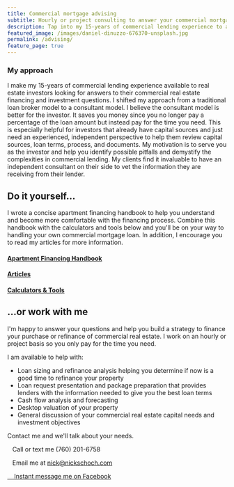 ```yaml
---
title: Commercial mortgage advising
subtitle: Hourly or project consulting to answer your commercial mortgage questions
description: Tap into my 15-years of commercial lending experience to answer your commercial real estate financing and investing questions.
featured_image: /images/daniel-dinuzzo-676370-unsplash.jpg
permalink: /advising/
feature_page: true
---
```


### My approach
I make my 15-years of commercial lending experience available to real estate investors looking for answers to their commercial real estate financing and investment questions. I shifted my approach from a traditional loan broker model to a consultant model. I believe the consultant model is better for the investor. It saves you money since you no longer pay a percentage of the loan amount but instead pay for the time you need. This is especially helpful for investors that already have capital sources and just need an experienced, independent perspective to help them review capital sources, loan terms, process, and documents. My motivation is to serve you as the investor and help you identify possible pitfalls and demystify the complexities in commercial lending. My clients find it invaluable to have an independent consultant on their side to vet the information they are receiving from their lender.

## Do it yourself...

I wrote a concise apartment financing handbook to help you understand and become more comfortable with the financing process. Combine this handbook with the calculators and tools below and you'll be on your way to handling your own commercial mortgage loan. In addition, I encourage you to read my articles for more information.

#### [Apartment Financing Handbook](/project/apartment-handbook)

#### [Articles](/articles)

#### [Calculators & Tools](/project/calculators-tools)


## ...or work with me
I'm happy to answer your questions and help you build a strategy to finance your purchase or refinance of commercial real estate. I work on an hourly or project basis so you only pay for the time you need.

I am available to help with: 

* Loan sizing and refinance analysis helping you determine if now is a good time to refinance your property
* Loan request presentation and package preparation that provides lenders with the information needed to give you the best loan terms
* Cash flow analysis and forecasting
* Desktop valuation of your property
* General discussion of your commercial real estate capital needs and investment objectives

Contact me and we'll talk about your needs.

<i class="fas fa-phone" aria-hidden="true"></i>&nbsp;&nbsp;&nbsp;Call or text me (760) 201-6758

<i class="fas fa-envelope" aria-hidden="true"></i>&nbsp;&nbsp;&nbsp;Email me at <a href="mailto:nick@nickschoch.com?subject=Commercial mortgage advising" target="_blank" rel="noopener">nick@nickschoch.com</a>

<a href="https://m.me/the.nick.schoch" target="_blank" rel="noopener"><i class="fab fa-facebook-messenger"></i>&nbsp;&nbsp;&nbsp;&nbsp;Instant message me on Facebook</a>

<!---

## Mailing list

<!-- Begin Mailchimp Signup Form -->
<!---

<link href="//cdn-images.mailchimp.com/embedcode/classic-10_7.css" rel="stylesheet" type="text/css">

<div id="mc_embed_signup">
<form action="https://nickschoch.us17.list-manage.com/subscribe/post?u=5e2f08524b183465f1aedbb8d&amp;id=d566b25378" method="post" id="mc-embedded-subscribe-form" name="mc-embedded-subscribe-form" class="validate" target="_blank" novalidate>
    <div id="mc_embed_signup_scroll">
	
If you'd like to know when I publish a new article, please join my mailing list.<br />

I send no more than one email per month, so you will only see important updates from me.<br />

You can unsubscribe at any time by clicking the link in the footer of my emails. <br /><br />

<div class="mc-field-group">
	<label for="mce-EMAIL">Email Address  <span class="asterisk">*</span>
</label>
	<input type="email" value="" name="EMAIL" class="required email" id="mce-EMAIL">
</div>
<div class="mc-field-group">
	<label for="mce-NAME">Your Name </label>
	<input type="text" value="" name="NAME" class="" id="mce-NAME">
</div>
<div class="mc-field-group">
	<label for="mce-PROFILE">You are... </label>
	<select name="PROFILE" class="" id="mce-PROFILE">
	<option value=""></option>
	<option value="an investor">an investor</option>
<option value="a property manager">a property manager</option>
<option value="a lender">a lender</option>
<option value="a broker">a broker</option>
<option value="other interested party">other interested party</option>

	</select>
</div>
<br />
	<div id="mce-responses" class="clear">
		<div class="response" id="mce-error-response" style="display:none"></div>
		<div class="response" id="mce-success-response" style="display:none"></div>
	</div>    <!-- real people should not fill this in and expect good things - do not remove this or risk form bot signups-->
<!--- 
    <div style="position: absolute; left: -5000px;" aria-hidden="true"><input type="text" name="b_5e2f08524b183465f1aedbb8d_d566b25378" tabindex="-1" value=""></div>
    <div class="clear"><input type="submit" value="Subscribe" name="subscribe" id="mc-embedded-subscribe" class="button"></div>
    </div>
</form>
</div>
<script type='text/javascript' src='//s3.amazonaws.com/downloads.mailchimp.com/js/mc-validate.js'></script><script type='text/javascript'>(function($) {window.fnames = new Array(); window.ftypes = new Array();fnames[0]='EMAIL';ftypes[0]='email';fnames[2]='NAME';ftypes[2]='text';fnames[1]='PROFILE';ftypes[1]='dropdown';}(jQuery));var $mcj = jQuery.noConflict(true);</script>
<!--End mc_embed_signup-->

